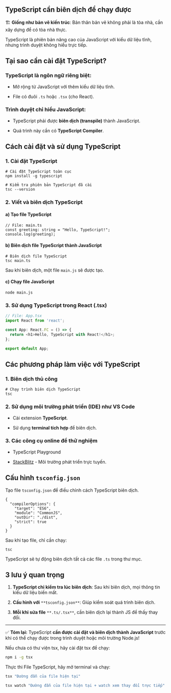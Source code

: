 <br>

## TypeScript cần biên dịch để chạy được

🏗️ **Giống như bản vẽ kiến trúc**: Bản thân bản vẽ không phải là tòa nhà, cần xây dựng để có tòa nhà thực.

TypeScript là phiên bản nâng cao của JavaScript với kiểu dữ liệu tĩnh, nhưng trình duyệt không hiểu trực tiếp.

## Tại sao cần cài đặt TypeScript?

### TypeScript là ngôn ngữ riêng biệt:

- Mở rộng từ JavaScript với thêm kiểu dữ liệu tĩnh.
    
- File có đuôi `.ts` hoặc `.tsx` (cho React).
    

### Trình duyệt chỉ hiểu JavaScript:

- TypeScript phải được **biên dịch (transpile)** thành JavaScript.
    
- Quá trình này cần có **TypeScript Compiler**.
    

## Cách cài đặt và sử dụng TypeScript

### 1. Cài đặt TypeScript

```shell
# Cài đặt TypeScript toàn cục
npm install -g typescript

# Kiểm tra phiên bản TypeScript đã cài
tsc --version
```

### 2. Viết và biên dịch TypeScript

#### a) Tạo file TypeScript

```shell
// File: main.ts
const greeting: string = "Hello, TypeScript!";
console.log(greeting);
```

#### b) Biên dịch file TypeScript thành JavaScript

```shell
# Biên dịch file TypeScript
tsc main.ts
```

Sau khi biên dịch, một file `main.js` sẽ được tạo.

#### c) Chạy file JavaScript

```shell
node main.js
```

### 3. Sử dụng TypeScript trong React (.tsx)

```js
// File: App.tsx
import React from 'react';

const App: React.FC = () => {
  return <h1>Hello, TypeScript with React!</h1>;
};

export default App;
```

## Các phương pháp làm việc với TypeScript

### 1. Biên dịch thủ công

```shell
# Chạy trình biên dịch TypeScript
tsc
```

### 2. Sử dụng môi trường phát triển (IDE) như VS Code

- Cài extension **TypeScript**.
    
- Sử dụng **terminal tích hợp** để biên dịch.
    

### 3. Các công cụ online để thử nghiệm

- TypeScript Playground
    
- [StackBlitz](https://stackblitz.com/) - Môi trường phát triển trực tuyến.
    

## Cấu hình `tsconfig.json`

Tạo file `tsconfig.json` để điều chỉnh cách TypeScript biên dịch.

```
{
  "compilerOptions": {
    "target": "ES6",
    "module": "CommonJS",
    "outDir": "./dist",
    "strict": true
  }
}
```

Sau khi tạo file, chỉ cần chạy:

```
tsc
```

TypeScript sẽ tự động biên dịch tất cả các file `.ts` trong thư mục.

## 3 lưu ý quan trọng

1. **TypeScript chỉ kiểm tra lúc biên dịch**: Sau khi biên dịch, mọi thông tin kiểu dữ liệu biến mất.
    
2. **Cấu hình với** `**tsconfig.json**`: Giúp kiểm soát quá trình biên dịch.
    
3. **Mỗi khi sửa file** `**.ts/.tsx**`, cần biên dịch lại thành JS để thấy thay đổi.
    

---

✅ **Tóm lại:** TypeScript **cần được cài đặt và biên dịch thành JavaScript** trước khi có thể chạy được trong trình duyệt hoặc môi trường Node.js!

Nếu chưa có thư viện tsx, hãy cài đặt tsx để chạy:

```bash
npm i -g tsx
```
Thực thi File TypeScript, hãy mở terminal và chạy:

```bash
tsx "Đường đẫn của file hiện tại"
```
```bash
tsx watch "Đường đẫn của file hiện tại + watch xem thay đổi trực tiếp"
```

